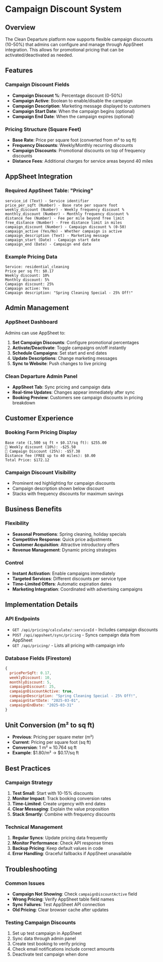 # Campaign Discount System

## Overview
The Clean Departure platform now supports flexible campaign discounts (10-50%) that admins can configure and manage through AppSheet integration. This allows for promotional pricing that can be activated/deactivated as needed.

## Features

### Campaign Discount Fields
- **Campaign Discount %**: Percentage discount (0-50%)
- **Campaign Active**: Boolean to enable/disable the campaign
- **Campaign Description**: Marketing message displayed to customers
- **Campaign Start Date**: When the campaign begins (optional)
- **Campaign End Date**: When the campaign expires (optional)

### Pricing Structure (Square Feet)
- **Base Rate**: Price per square foot (converted from m² to sq ft)
- **Frequency Discounts**: Weekly/Monthly recurring discounts
- **Campaign Discounts**: Promotional discounts on top of frequency discounts
- **Distance Fees**: Additional charges for service areas beyond 40 miles

## AppSheet Integration

### Required AppSheet Table: "Pricing"
```
service_id (Text) - Service identifier
price_per_sqft (Number) - Base rate per square foot
weekly_discount (Number) - Weekly frequency discount %
monthly_discount (Number) - Monthly frequency discount %
distance_fee (Number) - Fee per mile beyond free limit
free_distance (Number) - Free distance limit in miles
campaign_discount (Number) - Campaign discount % (0-50)
campaign_active (Yes/No) - Whether campaign is active
campaign_description (Text) - Marketing message
campaign_start (Date) - Campaign start date
campaign_end (Date) - Campaign end date
```

### Example Pricing Data
```
Service: residential_cleaning
Price per sq ft: $0.17
Weekly discount: 10%
Monthly discount: 5%
Campaign discount: 25%
Campaign active: Yes
Campaign description: "Spring Cleaning Special - 25% Off!"
```

## Admin Management

### AppSheet Dashboard
Admins can use AppSheet to:
1. **Set Campaign Discounts**: Configure promotional percentages
2. **Activate/Deactivate**: Toggle campaigns on/off instantly
3. **Schedule Campaigns**: Set start and end dates
4. **Update Descriptions**: Change marketing messages
5. **Sync to Website**: Push changes to live pricing

### Clean Departure Admin Panel
- **AppSheet Tab**: Sync pricing and campaign data
- **Real-time Updates**: Changes appear immediately after sync
- **Booking Preview**: Customers see campaign discounts in pricing breakdown

## Customer Experience

### Booking Form Pricing Display
```
Base rate (1,500 sq ft × $0.17/sq ft): $255.00
🎁 Weekly discount (10%): -$25.50
🎯 Campaign Discount (25%): -$57.38
Distance fee (FREE up to 40 miles): $0.00
Total Price: $172.12
```

### Campaign Discount Visibility
- Prominent red highlighting for campaign discounts
- Campaign description shown below discount
- Stacks with frequency discounts for maximum savings

## Business Benefits

### Flexibility
- **Seasonal Promotions**: Spring cleaning, holiday specials
- **Competitive Response**: Quick price adjustments
- **Customer Acquisition**: Attractive introductory offers
- **Revenue Management**: Dynamic pricing strategies

### Control
- **Instant Activation**: Enable campaigns immediately
- **Targeted Services**: Different discounts per service type
- **Time-Limited Offers**: Automatic expiration dates
- **Marketing Integration**: Coordinated with advertising campaigns

## Implementation Details

### API Endpoints
- `GET /api/pricing/calculate/:serviceId` - Includes campaign discounts
- `POST /api/appsheet/sync/pricing` - Syncs campaign data from AppSheet
- `GET /api/pricing/` - Lists all pricing with campaign info

### Database Fields (Firestore)
```javascript
{
  pricePerSqFt: 0.17,
  weeklyDiscount: 10,
  monthlyDiscount: 5,
  campaignDiscount: 25,
  campaignDiscountActive: true,
  campaignDescription: "Spring Cleaning Special - 25% Off!",
  campaignStartDate: "2025-03-01",
  campaignEndDate: "2025-03-31"
}
```

## Unit Conversion (m² to sq ft)
- **Previous**: Pricing per square meter (m²)
- **Current**: Pricing per square foot (sq ft)
- **Conversion**: 1 m² ≈ 10.764 sq ft
- **Example**: $1.80/m² → $0.17/sq ft

## Best Practices

### Campaign Strategy
1. **Test Small**: Start with 10-15% discounts
2. **Monitor Impact**: Track booking conversion rates
3. **Time-Limited**: Create urgency with end dates
4. **Clear Messaging**: Explain the value proposition
5. **Stack Smartly**: Combine with frequency discounts

### Technical Management
1. **Regular Syncs**: Update pricing data frequently
2. **Monitor Performance**: Check API response times
3. **Backup Pricing**: Keep default values in code
4. **Error Handling**: Graceful fallbacks if AppSheet unavailable

## Troubleshooting

### Common Issues
- **Campaign Not Showing**: Check `campaignDiscountActive` field
- **Wrong Pricing**: Verify AppSheet table field names
- **Sync Failures**: Test AppSheet API connection
- **Old Pricing**: Clear browser cache after updates

### Testing Campaign Discounts
1. Set up test campaign in AppSheet
2. Sync data through admin panel
3. Create test booking to verify pricing
4. Check email notifications include correct amounts
5. Deactivate test campaign when done